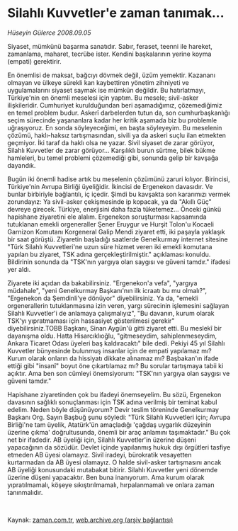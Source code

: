 # Silahlı Kuvvetler'e zaman tanımak...

*Hüseyin Gülerce 2008.09.05*

<tr><td class="metin" colspan="2" style="padding-top: 20px; padding-left: 5px; padding-right: 10px;">Siyaset, mümkünü başarma sanatıdır. Sabır, feraset, teenni ile hareket, zamanlama, maharet, tecrübe ister. Kendini başkalarının yerine koyma (empati) gerektirir.</td></tr><tr><td class="metin" colspan="2" style="padding-top: 20px; padding-left: 5px; padding-right: 10px;"><p>En önemlisi de maksat, bağcıyı dövmek değil, üzüm yemektir. Kazananı olmayan ve ülkeye sürekli kan kaybettiren yönetim zihniyeti ve uygulamalarını siyaset saymak ise mümkün değildir. Bu hatırlatmayı, Türkiye'nin en önemli meselesi için yaptım. Bu mesele; sivil-asker ilişkileridir. Cumhuriyet kurulduğundan beri aşamadığımız, çözemediğimiz en temel problem budur. Askerî darbelerden tutun da, son cumhurbaşkanlığı seçim sürecinde yaşananlara kadar her kritik aşamada biz bu problemle uğraşıyoruz. En sonda söyleyeceğimi, en başta söyleyeyim. Bu meselenin çözümü, haklı-haksız tartışmasından, sivili ya da askeri suçlu ilan etmekten geçmiyor. İki taraf da haklı olsa ne yazar. Sivil siyaset de zarar görüyor, Silahlı Kuvvetler de zarar görüyor... Karşılıklı burun sürtme, bilek bükme hamleleri, bu temel problemi çözemediği gibi, sonunda gelip bir kavşağa dayandık.
<p>Bugün iki önemli hadise artık bu meselenin çözümünü zaruri kılıyor. Birincisi, Türkiye'nin Avrupa Birliği üyeliğidir. İkincisi de Ergenekon davasıdır. Ve bunlar birbiriyle bağlantılı, iç içedir. Şimdi bu kavşakta son kararımızı vermek zorundayız: Ya sivil-asker çekişmesinde ip kopacak, ya da "Akıllı Güç" devreye girecek. Türkiye, enerjisini daha fazla tüketemez... Önceki günkü hapishane ziyaretini ele alalım. Ergenekon soruşturması kapsamında tutuklanan emekli orgeneraller Şener Eruygur ve Hurşit Tolon'u Kocaeli Garnizon Komutanı Korgeneral Galip Mendi ziyaret etti, iki paşayla yaklaşık bir saat görüştü. Ziyaretin başladığı saatlerde Genelkurmay internet sitesine "Türk Silahlı Kuvvetleri'ne uzun süre hizmet veren iki emekli komutana yapılan bu ziyaret, TSK adına gerçekleştirilmiştir." açıklaması konuldu. Bildirinin sonunda da "TSK'nın yargıya olan saygısı ve güveni tamdır." ifadesi yer aldı.
<p>Ziyarete iki açıdan da bakabilirsiniz. "Ergenekon'a vefa", "yargıya müdahale", "yeni Genelkurmay Başkanı'nın ilk icraatı bu mu olmalı?", "Ergenekon da Şemdinli'ye dönüyor" diyebilirsiniz. Ya da, "emekli orgenerallerin tutuklanmasına izin veren, yargı sürecinin işlemesini sağlayan Silahlı Kuvvetler'i de anlamaya çalışmalıyız", "Bu davanın, kurum olarak TSK'yı yıpratmaması için hassasiyet gösterilmesi gerekir" diyebilirsiniz.TOBB Başkanı, Sinan Aygün'ü gitti ziyaret etti. Bu meslekî bir dayanışma oldu. Hatta Hisarcıklıoğlu, "gitmeseydim, sahiplenmeseydim, Ankara Ticaret Odası üyeleri baş kaldıracaktı" bile dedi. Pekiyi 45 yıl Silahlı Kuvvetler bünyesinde bulunmuş insanlar için de empati yapılamaz mı? Kurum olarak onların da hissiyatı dikkate alınamaz mı? Başbakan'ın ifade ettiği gibi "insanî" boyut öne çıkartılamaz mı? Bu sorular tartışmaya tabii ki açıktır. Ama ben son cümleyi önemsiyorum: "TSK'nın yargıya olan saygısı ve güveni tamdır."
<p>Hapishane ziyaretinden çok bu ifadeyi önemseyelim. Bu sözü, Ergenekon davasının sağlıklı sonuçlanması için TSK adına verilmiş bir teminat kabul edelim. Neden böyle düşünüyorum? Devir teslim töreninde Genelkurmay Başkanı Org. Sayın Başbuğ şunu söyledi: "Türk Silahlı Kuvvetleri için; Avrupa Birliği'ne tam üyelik, Atatürk'ün amaçladığı 'çağdaş uygarlık düzeyinin üzerine çıkma' doğrultusunda, önemli bir araç anlamını taşımaktadır." Bu çok net bir ifadedir. AB üyeliği için, Silahlı Kuvvetler'in üzerine düşeni yapacağının da sözüdür. Devlet içinde yapılanmış hukuk dışı örgütleri tasfiye etmeden AB üyesi olamayız. Sivil iradeyi, bürokratik vesayetten kurtarmadan da AB üyesi olamayız. O halde sivil-asker tartışmasını ancak AB üyeliği konusundaki mutabakat bitirir. Silahlı Kuvvetler yeni dönemde üzerine düşeni yapacaktır. Ben buna inanıyorum. Ama kurum olarak yıpratılmamalı, köşeye sıkıştırılmamalı, hırpalanmamalı ve onlara zaman tanınmalıdır.
<p>
<p><br/></p></p></p></p></p></p></td></tr>

Kaynak: [zaman.com.tr](http://zaman.com.tr/yazar.do?yazino=734321), [web.archive.org (arşiv bağlantısı)](http://web.archive.org/web/20080913083233/http://www.zaman.com.tr:80/yazar.do?yazino=734321)
